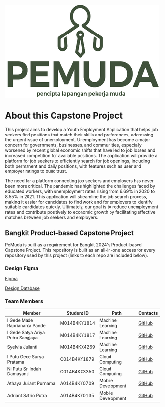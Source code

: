 <img src="./assets/PeMuda.png" alt="Deskripsi Gambar" width="500" height="300" >

# About this Capstone Project

This project aims to develop a Youth Employment Application that helps job seekers find positions that match their skills and preferences, addressing the urgent issue of unemployment. Unemployment has become a major concern for governments, businesses, and communities, especially worsened by recent global economic shifts that have led to job losses and increased competition for available positions. The application will provide a platform for job seekers to efficiently search for job openings, including both permanent and daily positions, with features such as user and employer ratings to build trust.


The need for a platform connecting job seekers and employers has never been more critical. The pandemic has highlighted the challenges faced by educated workers, with unemployment rates rising from 6.69% in 2020 to 8.55% in 2021. This application will streamline the job search process, making it easier for candidates to find work and for employers to identify suitable candidates quickly. Ultimately, our goal is to reduce unemployment rates and contribute positively to economic growth by facilitating effective matches between job seekers and employers.

## Bangkit Product-based Capstone Project

PeMuda is built as a requirement for Bangkit 2024's Product-based Capstone Project. This repository is built as an all-in-one access for every repository used by this project (links to each repo are included below).

### Design Figma

[Figma](https://www.figma.com/design/JFaEJtDeiicLw2qXf4NIJG/CAPSTONE-PROJECT!?node-id=0-1&m=dev&t=95pN8c241eR2rgve-1)

[Design Database](https://drive.google.com/file/d/1-lFNpZkEQUc-dymUHK-iluWzb-792zMw/view?usp=sharing)

### Team Members


| Member                        | Student ID      | Path                | Contacts                    |
|-------------------------------|-----------------|---------------------|-----------------------------|
| I Gede Made Rapriananta Pande | M014B4KY1814    | Machine Learning     | [GitHub](https://github.com/MadRapz) |
| I Gede Satya Ariya Putra Sangjaya | M014B4KY1817 | Machine Learning     | [GitHub](https://github.com/Satyaaps) |
| Syelvia Julianti             | M014B4KX4269    | Machine Learning     | [GitHub](https://github.com/syelvia) |
| I Putu Gede Surya Pratama    | C014B4KY1879    | Cloud Computing      | [GitHub](https://github.com/2205551032-Surya) |
| Ni Putu Sri Indah Damayanti   | C014B4KX3350    | Cloud Computing      | [GitHub](https://github.com/IndahDamayanti) |
| Athaya Juliant Purnama       | A014B4KY0709    | Mobile Development   | [GitHub](https://github.com/athayapurnama02) |
| Adriant Satrio Putra         | A014B4KY0135    | Mobile Development   | [GitHub](https://github.com/adriant2) |

